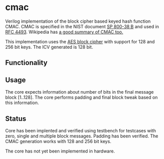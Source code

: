 cmac
====
Verilog implementation of the block cipher based keyed hash function
CMAC. CMAC is specified in the NIST document
[SP 800-38 B](http://csrc.nist.gov/publications/nistpubs/800-38B/SP_800-38B.pdf)
and used in [RFC 4493](https://tools.ietf.org/html/rfc4493). Wikipedia has [a good summary of CMAC too.](https://en.wikipedia.org/wiki/One-key_MAC)

This implementation uses the
[AES block cipher](https://github.com/secworks/aes) with support for 128
and 256 bit keys. The ICV generated is 128 bit.


## Functionality ##


## Usage ##
The core expects information about number of bits in the final
message block [1..128]. The core performs padding and final block tweak
based on this information.


## Status ##
Core has been implented and verified using testbench for testcases with
zero, single and multiple block messages. Padding has been verified. The
CMAC generation works with 128 and 256 bit keys.

The core has not yet been implemented in hardware.
